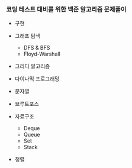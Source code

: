### 코딩 테스트 대비를 위한 백준 알고리즘 문제풀이
* 구현

* 그래프 탐색
   * DFS & BFS
   * Floyd-Warshall

* 그리디 알고리즘

* 다이나믹 프로그래밍

* 문자열

* 브루트포스

* 자료구조
   * Deque
   * Queue
   * Set
   * Stack
  
* 정렬

